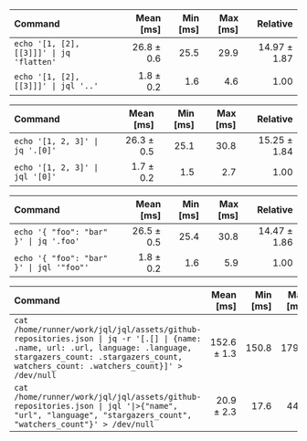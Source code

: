 | Command | Mean [ms] | Min [ms] | Max [ms] | Relative |
|:---|---:|---:|---:|---:|
| `echo '[1, [2], [[3]]]' \| jq 'flatten'` | 26.8 ± 0.6 | 25.5 | 29.9 | 14.97 ± 1.87 |
| `echo '[1, [2], [[3]]]' \| jql '..'` | 1.8 ± 0.2 | 1.6 | 4.6 | 1.00 |

| Command | Mean [ms] | Min [ms] | Max [ms] | Relative |
|:---|---:|---:|---:|---:|
| `echo '[1, 2, 3]' \| jq '.[0]'` | 26.3 ± 0.5 | 25.1 | 30.8 | 15.25 ± 1.84 |
| `echo '[1, 2, 3]' \| jql '[0]'` | 1.7 ± 0.2 | 1.5 | 2.7 | 1.00 |

| Command | Mean [ms] | Min [ms] | Max [ms] | Relative |
|:---|---:|---:|---:|---:|
| `echo '{ "foo": "bar" }' \| jq '.foo'` | 26.5 ± 0.5 | 25.4 | 30.8 | 14.47 ± 1.86 |
| `echo '{ "foo": "bar" }' \| jql '"foo"'` | 1.8 ± 0.2 | 1.6 | 5.9 | 1.00 |

| Command | Mean [ms] | Min [ms] | Max [ms] | Relative |
|:---|---:|---:|---:|---:|
| `cat /home/runner/work/jql/jql/assets/github-repositories.json \| jq -r '[.[] \| {name: .name, url: .url, language: .language, stargazers_count: .stargazers_count, watchers_count: .watchers_count}]' > /dev/null` | 152.6 ± 1.3 | 150.8 | 179.7 | 7.31 ± 0.80 |
| `cat /home/runner/work/jql/jql/assets/github-repositories.json \| jql '\|>{"name", "url", "language", "stargazers_count", "watchers_count"}' > /dev/null` | 20.9 ± 2.3 | 17.6 | 44.7 | 1.00 |

